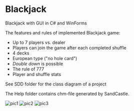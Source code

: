 # Blackjack
Blackjack with GUI in C# and WinForms

The features and rules of implemented Blackjack game:
* Up to 7 players vs. dealer
* Players can join the game after each completed shuffle
* 4 decks
* European type ("no hole card")
* <i>Double down</i> is possible
* The rule of 777
* Player and shuffle stats

See SDD folder for the class diagram of a project

The Help folder contains chm-file generated by SandCastle.

![pic1](https://github.com/ar1st0crat/Blackjack/blob/master/Screenshots/1.png)
![pic2](https://github.com/ar1st0crat/Blackjack/blob/master/Screenshots/2.png)
![pic3](https://github.com/ar1st0crat/Blackjack/blob/master/Screenshots/3.png)
